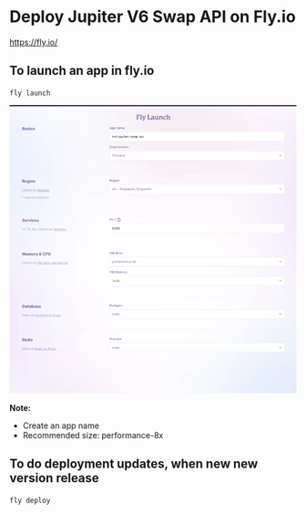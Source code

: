 # Deploy Jupiter V6 Swap API on Fly.io

https://fly.io/

## To launch an app in fly.io

```
fly launch
```

![fly launch ui settings](./fly-launch.png)

<b>Note:</b>
- Create an app name
- Recommended size: performance-8x


## To do deployment updates, when new new version release

```
fly deploy
```